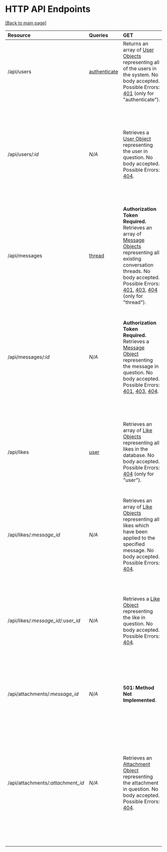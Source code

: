 # HTTP API Endpoints
[[Back to main page]](https://bitbucket.org/mae5/cse216_aztecs/src/backend/backend/README.md)

| Resource | Queries | GET | POST | PUT | DELETE |
| :--- | :--- | :--- | :--- | :--- | :--- |
| /api/users | [authenticate](https://bitbucket.org/mae5/cse216_aztecs/src/backend/backend/doc/Queries.md) | Returns an array of [User Objects](https://bitbucket.org/mae5/cse216_aztecs/src/backend/backend/doc/User.md) representing all of the users in the system. No body accepted. Possible Errors: [401](https://bitbucket.org/mae5/cse216_aztecs/src/backend/backend/doc/Statuses.md) (only for "authenticate"). | Creates a new user (sign-up). The body should be a [POST User Object](https://bitbucket.org/mae5/cse216_aztecs/src/backend/backend/doc/User.md). Returns the new [User Object](https://bitbucket.org/mae5/cse216_aztecs/src/backend/backend/doc/User.md). Possible Errors: [409](https://bitbucket.org/mae5/cse216_aztecs/src/backend/backend/doc/Statuses.md). | **501: Method Not Implemented**. | **501: Method Not Implemented**. |
| /api/users/*:id* | *N/A* | Retrieves a [User Object](https://bitbucket.org/mae5/cse216_aztecs/src/backend/backend/doc/User.md) representing the user in question. No body accepted. Possible Errors: [404](https://bitbucket.org/mae5/cse216_aztecs/src/backend/backend/doc/Statuses.md). | **501: Method Not Implemented**. | **Authorization Token Required.** Updates a user's information. The body should be a [PUT User Object](https://bitbucket.org/mae5/cse216_aztecs/src/backend/backend/doc/User.md). Returns the new [User Object](https://bitbucket.org/mae5/cse216_aztecs/src/backend/backend/doc/User.md). Possible Errors: [401](https://bitbucket.org/mae5/cse216_aztecs/src/backend/backend/doc/Statuses.md), [403](https://bitbucket.org/mae5/cse216_aztecs/src/backend/backend/doc/Statuses.md), [404](https://bitbucket.org/mae5/cse216_aztecs/src/backend/backend/doc/Statuses.md). | **Authorization Token Required.** Deletes the User from the database. No body accepted. Returns nothing. Possible Errors: [401](https://bitbucket.org/mae5/cse216_aztecs/src/backend/backend/doc/Statuses.md), [403](https://bitbucket.org/mae5/cse216_aztecs/src/backend/backend/doc/Statuses.md), [404](https://bitbucket.org/mae5/cse216_aztecs/src/backend/backend/doc/Statuses.md). |
| /api/messages | [thread](https://bitbucket.org/mae5/cse216_aztecs/src/backend/backend/doc/Queries.md) | **Authorization Token Required.** Retrieves an array of [Message Objects](https://bitbucket.org/mae5/cse216_aztecs/src/backend/backend/doc/Message.md) representing all existing conversation threads. No body accepted. Possible Errors: [401](https://bitbucket.org/mae5/cse216_aztecs/src/backend/backend/doc/Statuses.md), [403](https://bitbucket.org/mae5/cse216_aztecs/src/backend/backend/doc/Statuses.md), [404](https://bitbucket.org/mae5/cse216_aztecs/src/backend/backend/doc/Statuses.md) (only for "thread"). | **Authorization Token Required.** Posts a new message/comment. The body should contain a [POST Message Object](https://bitbucket.org/mae5/cse216_aztecs/src/backend/backend/doc/Message.md). Returns a [Message Object](https://bitbucket.org/mae5/cse216_aztecs/src/backend/backend/doc/Message.md) representing the new message. Possible Errors: [401](https://bitbucket.org/mae5/cse216_aztecs/src/backend/backend/doc/Statuses.md), [403](https://bitbucket.org/mae5/cse216_aztecs/src/backend/backend/doc/Statuses.md). | **501: Method Not Implemented**. | **501: Method Not Implemented**. |
| /api/messages/*:id* | *N/A* | **Authorization Token Required.** Retrieves a [Message Object](https://bitbucket.org/mae5/cse216_aztecs/src/backend/backend/doc/Message.md) representing the message in question. No body accepted. Possible Errors: [401](https://bitbucket.org/mae5/cse216_aztecs/src/backend/backend/doc/Statuses.md), [403](https://bitbucket.org/mae5/cse216_aztecs/src/backend/backend/doc/Statuses.md), [404](https://bitbucket.org/mae5/cse216_aztecs/src/backend/backend/doc/Statuses.md). | **501: Method Not Implemented**. | **Authorization Token Required.** Updates a message's content. The body should be a [PUT Message Object](https://bitbucket.org/mae5/cse216_aztecs/src/backend/backend/doc/Message.md). Returns the new [Message Object](https://bitbucket.org/mae5/cse216_aztecs/src/backend/backend/doc/Message.md). Possible Errors: [401](https://bitbucket.org/mae5/cse216_aztecs/src/backend/backend/doc/Statuses.md), [403](https://bitbucket.org/mae5/cse216_aztecs/src/backend/backend/doc/Statuses.md), [404](https://bitbucket.org/mae5/cse216_aztecs/src/backend/backend/doc/Statuses.md). | **Authorization Token Required.** Deletes the Message from the database. No body accepted. Returns nothing. Possible Errors: [401](https://bitbucket.org/mae5/cse216_aztecs/src/backend/backend/doc/Statuses.md), [403](https://bitbucket.org/mae5/cse216_aztecs/src/backend/backend/doc/Statuses.md), [404](https://bitbucket.org/mae5/cse216_aztecs/src/backend/backend/doc/Statuses.md). |
| /api/likes | [user](https://bitbucket.org/mae5/cse216_aztecs/src/backend/backend/doc/Queries.md) | Retrieves an array of [Like Objects](https://bitbucket.org/mae5/cse216_aztecs/src/backend/backend/doc/Like.md) representing all likes in the database. No body accepted. Possible Errors: [404](https://bitbucket.org/mae5/cse216_aztecs/src/backend/backend/doc/Statuses.md) (only for "user"). | **Authorization Token Required.** Applies a new like/dislike to a message/comment. The body should contain a [POST Like Object](https://bitbucket.org/mae5/cse216_aztecs/src/backend/backend/doc/Like.md). Returns a [Like Object](https://bitbucket.org/mae5/cse216_aztecs/src/backend/backend/doc/Like.md) representing the new like/dislike. Possible Errors: [401](https://bitbucket.org/mae5/cse216_aztecs/src/backend/backend/doc/Statuses.md), [403](https://bitbucket.org/mae5/cse216_aztecs/src/backend/backend/doc/Statuses.md). | **501: Method Not Implemented**. | **501: Method Not Implemented**. |
| /api/likes/*:message_id* | *N/A* | Retrieves an array of [Like Objects](https://bitbucket.org/mae5/cse216_aztecs/src/backend/backend/doc/Like.md) representing all likes which have been applied to the specified message. No body accepted. Possible Errors: [404](https://bitbucket.org/mae5/cse216_aztecs/src/backend/backend/doc/Statuses.md). | **501: Method Not Implemented**. | **501: Method Not Implemented** | **501: Method Not Implemented**. |
| /api/likes/*:message_id*/*:user_id* | *N/A* | Retrieves a [Like Object](https://bitbucket.org/mae5/cse216_aztecs/src/backend/backend/doc/Like.md) representing the like in question. No body accepted. Possible Errors: [404](https://bitbucket.org/mae5/cse216_aztecs/src/backend/backend/doc/Statuses.md). | **501: Method Not Implemented**. | **Authorization Token Required.** Updates a like/dislike's status. The body should be a [PUT Like Object](https://bitbucket.org/mae5/cse216_aztecs/src/backend/backend/doc/Like.md). Returns the new [Like Object](https://bitbucket.org/mae5/cse216_aztecs/src/backend/backend/doc/Like.md). Possible Errors: [401](https://bitbucket.org/mae5/cse216_aztecs/src/backend/backend/doc/Statuses.md), [403](https://bitbucket.org/mae5/cse216_aztecs/src/backend/backend/doc/Statuses.md), [404](https://bitbucket.org/mae5/cse216_aztecs/src/backend/backend/doc/Statuses.md). | **Authorization Token Required.** Deletes the Like from the database. No body accepted. Returns nothing. Possible Errors: [401](https://bitbucket.org/mae5/cse216_aztecs/src/backend/backend/doc/Statuses.md), [403](https://bitbucket.org/mae5/cse216_aztecs/src/backend/backend/doc/Statuses.md), [404](https://bitbucket.org/mae5/cse216_aztecs/src/backend/backend/doc/Statuses.md). |
| /api/attachments/*:message_id* | *N/A* | **501: Method Not Implemented**. | **Authorization Token Required.** Uploads a file as an attachment and returns an [Attachment Object](https://bitbucket.org/mae5/cse216_aztecs/src/backend/backend/doc/Attachment.md) Possible Errors: [401](https://bitbucket.org/mae5/cse216_aztecs/src/backend/backend/doc/Statuses.md), [403](https://bitbucket.org/mae5/cse216_aztecs/src/backend/backend/doc/Statuses.md), [404](https://bitbucket.org/mae5/cse216_aztecs/src/backend/backend/doc/Statuses.md). | **501: Method Not Implemented**. | **501: Method Not Implemented**. |
| /api/attachments/*:attachment_id* | *N/A* | Retrieves an [Attachment Object](https://bitbucket.org/mae5/cse216_aztecs/src/backend/backend/doc/Attachment.md) representing the attachment in question. No body accepted. Possible Errors: [404](https://bitbucket.org/mae5/cse216_aztecs/src/backend/backend/doc/Statuses.md). | **501: Method Not Implemented**. | **Authorization Token Required.** Updates the content of an Attachment. The body should be a file, submitted in miltipart/form-data style, with a key of "file" Returns the new [Attachment Object](https://bitbucket.org/mae5/cse216_aztecs/src/backend/backend/doc/Attachment.md). Possible Errors: [401](https://bitbucket.org/mae5/cse216_aztecs/src/backend/backend/doc/Statuses.md), [403](https://bitbucket.org/mae5/cse216_aztecs/src/backend/backend/doc/Statuses.md), [404](https://bitbucket.org/mae5/cse216_aztecs/src/backend/backend/doc/Statuses.md). | **Authorization Token Required.** Deletes the Attachment from the database and Drive Storage Backend. No body accepted. Returns the old [Attachment Object](https://bitbucket.org/mae5/cse216_aztecs/src/backend/backend/doc/Attachment.md). Possible Errors: [401](https://bitbucket.org/mae5/cse216_aztecs/src/backend/backend/doc/Statuses.md), [403](https://bitbucket.org/mae5/cse216_aztecs/src/backend/backend/doc/Statuses.md), [404](https://bitbucket.org/mae5/cse216_aztecs/src/backend/backend/doc/Statuses.md). |
